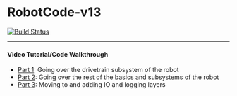 # RobotCode-v13
[![Build Status](https://github.com/Talon540Programming/RobotCode-v13/actions/workflows/main.yml/badge.svg)](https://github.com/Talon540Programming/RobotCode-v13/actions/workflows/main.yml)


<hr>

#### Video Tutorial/Code Walkthrough

- [Part 1](https://www.youtube.com/watch?v=XPxIRdHj87I): Going over the drivetrain subsystem of the robot
- [Part 2](https://www.youtube.com/watch?v=tpT-yYs2LQ4): Going over the rest of the basics and subsystems of the robot
- [Part 3](https://www.youtube.com/watch?v=tJcUrn2GS6w): Moving to and adding IO and logging layers
